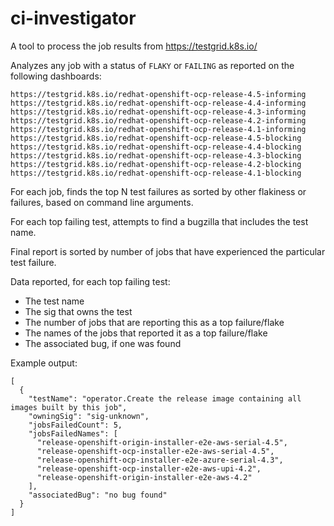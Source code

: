 # ci-investigator

A tool to process the job results from https://testgrid.k8s.io/

Analyzes any job with a status of `FLAKY` or `FAILING` as reported on the following dashboards:

```
https://testgrid.k8s.io/redhat-openshift-ocp-release-4.5-informing
https://testgrid.k8s.io/redhat-openshift-ocp-release-4.4-informing
https://testgrid.k8s.io/redhat-openshift-ocp-release-4.3-informing
https://testgrid.k8s.io/redhat-openshift-ocp-release-4.2-informing
https://testgrid.k8s.io/redhat-openshift-ocp-release-4.1-informing
https://testgrid.k8s.io/redhat-openshift-ocp-release-4.5-blocking
https://testgrid.k8s.io/redhat-openshift-ocp-release-4.4-blocking
https://testgrid.k8s.io/redhat-openshift-ocp-release-4.3-blocking
https://testgrid.k8s.io/redhat-openshift-ocp-release-4.2-blocking
https://testgrid.k8s.io/redhat-openshift-ocp-release-4.1-blocking
```

For each job, finds the top N test failures as sorted by other flakiness or failures, based on command line arguments.

For each top failing test, attempts to find a bugzilla that includes the test name.

Final report is sorted by number of jobs that have experienced the particular test failure.

Data reported, for each top failing test:

* The test name
* The sig that owns the test
* The number of jobs that are reporting this as a top failure/flake
* The names of the jobs that reported it as a top failure/flake
* The associated bug, if one was found

Example output:
```
[
  {
    "testName": "operator.Create the release image containing all images built by this job",
    "owningSig": "sig-unknown",
    "jobsFailedCount": 5,
    "jobsFailedNames": [
      "release-openshift-origin-installer-e2e-aws-serial-4.5",
      "release-openshift-ocp-installer-e2e-aws-serial-4.5",
      "release-openshift-ocp-installer-e2e-azure-serial-4.3",
      "release-openshift-ocp-installer-e2e-aws-upi-4.2",
      "release-openshift-origin-installer-e2e-aws-4.2"
    ],
    "associatedBug": "no bug found"
  }
]
```
